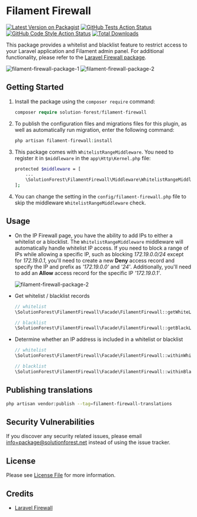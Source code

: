# Filament Firewall

[![Latest Version on Packagist](https://img.shields.io/packagist/v/solution-forest/filament-firewall.svg?style=flat-square)](https://packagist.org/packages/solution-forest/filament-firewall)
[![GitHub Tests Action Status](https://img.shields.io/github/workflow/status/solution-forest/filament-firewall/run-tests?label=tests)](https://github.com/solution-forest/filament-firewall/actions?query=workflow%3Arun-tests+branch%3Amain)
[![GitHub Code Style Action Status](https://img.shields.io/github/workflow/status/solution-forest/filament-firewall/Check%20&%20fix%20styling?label=code%20style)](https://github.com/solution-forest/filament-firewall/actions?query=workflow%3A"Check+%26+fix+styling"+branch%3Amain)
[![Total Downloads](https://img.shields.io/packagist/dt/solution-forest/filament-firewall.svg?style=flat-square)](https://packagist.org/packages/solution-forest/filament-firewall)

This package provides a whitelist and blacklist feature to restrict access to your Laravel application and Filament admin panel. For additional functionality, please refer to the [Laravel Firewall package](https://github.com/akaunting/laravel-firewall).

![filament-firewall-package-1](https://github.com/solutionforest/filament-firewall/assets/68525320/615f054c-1b6f-436e-8825-98efb8371491)
![filament-firewall-package-2](https://github.com/solutionforest/filament-firewall/assets/68525320/5920cd52-4488-4a45-988a-0cb952dec285)

## Getting Started

1. Install the package using the `composer require` command:

    ```php
    composer require solution-forest/filament-firewall
    ```
2. To publish the configuration files and migrations files for this plugin, as well as automatically run migration, enter the following command:

    ```php
    php artisan filament-firewall:install
    ```
3. This package comes with `WhitelistRangeMiddleware`. You need to register it in `$middleware` in the `app\Http\Kernel.php` file:

    ```bash
    protected $middleware = [
        ...
        \SolutionForest\FilamentFirewall\Middleware\WhitelistRangeMiddleware::class,
    ];
    ```
4. You can change the setting in the `config/filament-firewall.php` file to skip the middleware `WhitelistRangeMiddleware` check.

## Usage
- On the IP Firewall page, you have the ability to add IPs to either a whitelist or a blocklist. The `WhitelistRangeMiddleware` middleware will automatically handle whitelist IP access. If you need to block a range of IPs while allowing a specific IP, such as blocking *172.19.0.0/24* except for *172.19.0.1*, you'll need to create a new **Deny** access record and specify the IP and prefix as *'172.19.0.0'* and *'24'*. Additionally, you'll need to add an **Allow** access record for the specific IP *'172.19.0.1'*.

    ![filament-firewall-package-2](https://github.com/solutionforest/filament-firewall/assets/68525320/5920cd52-4488-4a45-988a-0cb952dec285)
    
- Get whitelist / blacklist records

    ```php
    // whitelist
    \SolutionForest\FilamentFirewall\Facade\FilamentFirewall::getWhiteList();

    // blacklist
    \SolutionForest\FilamentFirewall\Facade\FilamentFirewall::getBlackList();
    ```

- Determine whether an IP address is included in a whitelist or blacklist

    ```php
    // whitelist
    \SolutionForest\FilamentFirewall\Facade\FilamentFirewall::withinWhiteList($ip);
    
    // blacklist
    \SolutionForest\FilamentFirewall\Facade\FilamentFirewall::withinBlackList($ip);
    ```

## Publishing translations
```bash
php artisan vendor:publish --tag=filament-firewall-translations
```

## Security Vulnerabilities
If you discover any security related issues, please email info+package@solutionforest.net instead of using the issue tracker.


## License
Please see [License File](LICENSE.md) for more information.


## Credits
- [Laravel Firewall](https://github.com/akaunting/laravel-firewall)
